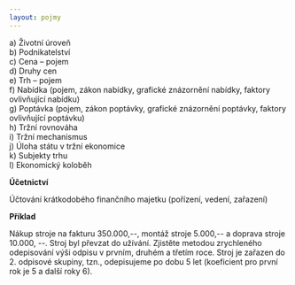 ```yaml
---
layout: pojmy
---
```


a) Životní úroveň  
b) Podnikatelství  
c) Cena – pojem  
d) Druhy cen  
e) Trh – pojem  
f) Nabídka (pojem, zákon nabídky, grafické znázornění nabídky, faktory ovlivňující nabídku)  
g) Poptávka (pojem, zákon poptávky, grafické znázornění poptávky, faktory ovlivňující poptávku)  
h) Tržní rovnováha  
i) Tržní mechanismus  
j) Úloha státu v tržní ekonomice  
k) Subjekty trhu  
l) Ekonomický koloběh  

**Účetnictví**

Účtování krátkodobého finančního majetku (pořízení, vedení, zařazení)

**Příklad**

Nákup stroje na fakturu 350.000,--, montáž stroje 5.000,-- a doprava stroje 10.000, --. Stroj byl převzat do užívání. Zjistěte metodou zrychleného odepisování výši odpisu v prvním, druhém a třetím roce. Stroj je zařazen do 2. odpisové skupiny, tzn., odepisujeme po dobu 5 let (koeficient pro první rok je 5 a další roky 6).
